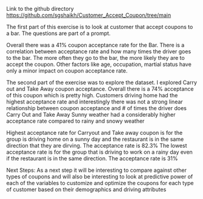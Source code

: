 Link to the github directory https://github.com/sgshaikh/Customer_Accept_Coupon/tree/main


The first part of this exercise is to look at customer that accept coupons to a bar. The questions are part of a prompt. 

Overall there was a 41% coupon acceptance rate for the Bar. 
There is a correlation between acceptance rate and how many times the driver goes to the bar. The more often they go to the bar, the more likely they are to accept the coupon. 
Other factors like age, occupation, martial status have only a minor impact on coupon acceptance rate.


The second part of the exercise was to explore the dataset. I explored Carry out and Take Away coupon acceptance. 
Overall there is a 74% acceptance of this coupon which is pretty high.
Customers driving home had the highest acceptance rate and interestingly there was not a strong linear relationship between coupon acceptance and # of times the driver does Carry Out and Take Away
Sunny weather had a considerably higher acceptance rate compared to rainy and snowy weather

Highest acceptance rate for Carryout and Take away coupon is for the group is driving home on a sunny day and the restaurant is in the same direction that they are dirving. The acceptance rate is 82.3%
The lowest acceptance rate is for the group that is driving to work on a rainy day even if the restaurant is in the same direction. The acceptance rate is 31%

Next Steps: As a next step it will be interesting to compare against other types of coupons and will also be interesting to look at predictive power of each of the variables to customize and optimize the coupons for each type of customer based on their demographics and driving attributes


